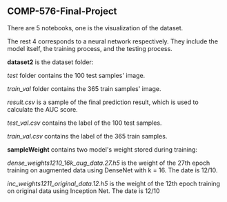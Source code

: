 ## COMP-576-Final-Project
There are 5 notebooks, one is the visualization of the dataset.

The rest 4 corresponds to a neural network respectively. They include the model itself, the training process, and the testing process.


**dataset2** is the dataset folder:

*test* folder contains the 100 test samples' image.

*train_val* folder contains the 365 train samples' image.

*result.csv* is a sample of the final prediction result, which is used to calculate the AUC score.

*test_val.csv* contains the label of the 100 test samples.

*train_val.csv* contains the label of the 365 train samples.


**sampleWeight** contains two model's weight stored during training:

*dense_weights1210_16k_aug_data.27.h5* is the weight of the 27th epoch training on augmented data using DenseNet with k = 16. The date is 12/10.

*inc_weights1211_original_data.12.h5* is the weight of the 12th epoch training on original data using Inception Net. The date is 12/10






